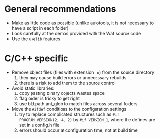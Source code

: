 # General recommendations #

  * Make as little code as possible (unlike autotools, it is not necessary to have a script in each folder)
  * Look carefully at the demos provided with the Waf source code
  * Use the `uselib` features

# C/C++ specific #

  * Remove object files (files with extension `.o`) from the source directory
    1. they may cause build errors or unnecessary rebuilds
    1. there is a risk to add them to the source control
  * Avoid static libraries:
    1. copy pasting binary objects wastes space
    1. flag order is tricky to get right
    1. use bld.path.ant\_glob to match files across several folders
  * Move the `#ifdef` conditions to the configuration settings
    1. try to replace complicated structures such as `#if PROGRAM_VERSION(2, 4, 2)` by `#if VERSION_1`, where the defines are set in a config.h file
    1. errors should occur at configuration time, not at build time